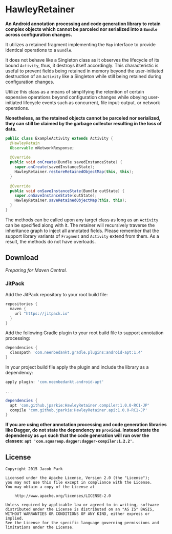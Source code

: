 # HawleyRetainer
**An Android annotation processing and code generation library to retain complex objects which cannot be parceled nor serialized into a `Bundle` across configuration changes.**

It utilizes a retained fragment implementing the `Map` interface to provide identical operations to a `Bundle`. 

It does not behave like a Singleton class as it observes the lifecycle of its bound `Activity`, thus, it destroys itself accordingly. This characteristic is useful to prevent fields being retained in memory beyond the user-initiated destruction of an `Activity` like a Singleton while still being retained during configuration changes. 

Utilize this class as a means of simplifying the retention of certain expensive operations beyond configuration changes while obeying user-initiated lifecycle events such as concurrent, file input-output. or network operations. 

**Nonetheless, as the retained objects cannot be parceled nor serialized, they can still be claimed by the garbage collector resulting in the loss of data.**

```java
public class ExampleActivity extends Activity {
  @HawleyRetain
  Observable mNetworkResponse;
  
  @Override
  public void onCreate(Bundle savedInstanceState) {
    super.onCreate(savedInstanceState);
    HawleyRetainer.restoreRetainedObjectMap(this, this);
  }
  
  @Override
  public void onSaveInstanceState(Bundle outState) {
    super.onSaveInstanceState(outState);
    HawleyRetainer.saveRetainedObjectMap(this, this);
  }
}
```

The methods can be called upon any target class as long as an `Activity` can be specified along with it. The retainer will recursively traverse the inheritance graph to inject all annotated fields. Please remember that the support library variants of `Fragment` and `Activity` extend from them. As a result, the methods do not have overloads.

## Download
*Preparing for Maven Central.*

### JitPack

Add the JitPack repository to your root build file:
```groovy
repositories {
  maven {
    url "https://jitpack.io"
  }
}
```

Add the following Gradle plugin to your root build file to support annotation processing:
```groovy
dependencies {
  classpath 'com.neenbedankt.gradle.plugins:android-apt:1.4'
}
```

In your project build file apply the plugin and include the library as a dependency:
```groovy
apply plugin: 'com.neenbedankt.android-apt'

...

dependencies {
  apt 'com.github.jparkie:HawleyRetainer.compiler:1.0.0-RC1-JP'
  compile 'com.github.jparkie:HawleyRetainer.api:1.0.0-RC1-JP'
}
```

**If you are using other annotation processing and code generation libraries like Dagger, do not state the dependency as `provided`. Instead state the dependency as `apt` such that the code generation will run over the classes: `apt 'com.squareup.dagger:dagger-compiler:1.2.2'`.**

## License

    Copyright 2015 Jacob Park
    
    Licensed under the Apache License, Version 2.0 (the "License");
    you may not use this file except in compliance with the License.
    You may obtain a copy of the License at
    
        http://www.apache.org/licenses/LICENSE-2.0
    
    Unless required by applicable law or agreed to in writing, software
    distributed under the License is distributed on an "AS IS" BASIS,
    WITHOUT WARRANTIES OR CONDITIONS OF ANY KIND, either express or implied.
    See the License for the specific language governing permissions and
    limitations under the License.
